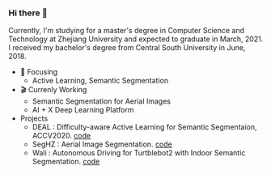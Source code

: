 ### Hi there 👋

Currently, I'm studying for a master's degree in Computer Science and Technology at Zhejiang University and expected to graduate in March, 2021. I received my bachelor's degree from Central South University in June, 2018.

- :dart: Focusing
  - Active Learning, Semantic Segmentation
- :clapper: Currenly Working 
  - Semantic Segmentation for Aerial Images
  - AI + X Deep Learning Platform
- Projects
  - DEAL : Difficulty-aware Active Learning for Semantic Segmentaion, ACCV2020. [code](https://github.com/Shuai-Xie/DEAL)
  - SegHZ : Aerial Image Segmentation. [code](https://github.com/Shuai-Xie/SegHZ)
  - Wali : Autonomous Driving for Turtblebot2 with Indoor Semantic Segmentation. [code](https://github.com/Shuai-Xie/Wali-turtlebot)



<!--
**Shuai-Xie/Shuai-Xie** is a ✨ _special_ ✨ repository because its `README.md` (this file) appears on your GitHub profile.

Here are some ideas to get you started:

- 🔭 I’m currently working on ...
- 🌱 I’m currently learning ...
- 👯 I’m looking to collaborate on ...
- 🤔 I’m looking for help with ...
- 💬 Ask me about ...
- 📫 How to reach me: ...
- 😄 Pronouns: ...
- ⚡ Fun fact: ...
-->
